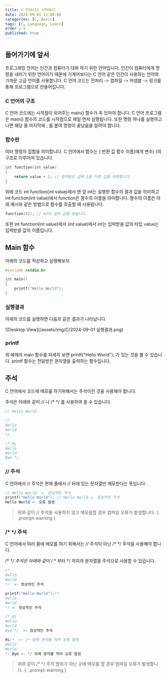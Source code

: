 ```yaml
---
title: C 언어(1) 시작하기
date: 2024-09-01 12:00:00
categories: [C, Basic]
tags: [C, Language, Learn]
order : 1
published: true
---
```


## 들어가기에 앞서

프로그래밍 언어는 인간과 컴퓨터가 대화 하기 위한 언어입니다.
인간이 컴퓨터에게 명령을 내리기 위한 언어이기 때문에
기계어보다는 C 언어 같은 인간이 사용하는 언어와 가까운 고급 언어를 사용합니다.
C 언어 코드는 전처리 -> 컴파일 -> 어셈블 -> 링크를 통해 프로그램으로 만들어집니다.

### C 언어의 구조

C 언어 코드에는 시작점이 되어주는 main() 함수가 꼭 있어야 합니다.
C 언어 프로그램은 main() 함수의 코드를 시작점으로 제일 먼저 실행됩니다.
또한 명령 하나를 실행하고 나면 해당 줄 마지막에 ; 를 붙여 명령이 끝났음을 알려야 합니다.

### 함수란

여러 명령의 집합을 의미합니다.
C 언어에서 함수는 { 반환 값 함수 이름(매개 변수) }의 구조로 이루어져 있습니다.

```c
int function(int value)
{
	return value + 1; // 입력받은 값에 1을 더한 값을 반환합니다.
}
```

위에 코드 int function(int value)에서 맨 앞 int는 실행한 함수의 결과 값을 의미하고
int function(int value)에서 function은 함수의 이름을 의미합니다.
함수의 이름은 아래 예시와 같은 방법으로 함수를 호출할 때 사용됩니다.

```c 
function(42); // 43의 값의 값을 얻습니다.
```

또한 int function(int value)에서 (int value)에서 
int는 입력받을 값의 타입
value는 입력받을 값의 이름입니다.

## Main 함수

아래의 코드를 작성하고 실행해보자

```c
#include <stdio.h>

int main()
{
	printf("Hello World");
}
```

### 실행결과

아래의 코드를 실행하면 다음과 같은 결과가 나타납니다.

![Desktop View](/assets/img/C/2024-09-01 실행결과.png)

### printf

위 예제의 main 함수를 자세히 보면 printf("Hello World"); 가 있는 것을 볼 수 있습니다.
printf 함수는 전달받은 문자열을 출력하는 함수입니다.

## 주석

C 언어에서 코드에 메모를 하기위해서는  주석이란 것을 사용해야 합니다.

주석은 아래와 같이 // 나 /* */ 를 사용하여 쓸 수 있습니다.

```c
// Hello World

/*
Hello 
World
*/

/* Hi
Hello
World
Bye */ 
```

### // 주석

C 언어에서 // 주석은 현재 줄에서 // 뒤에 있는 문자열만 메모한다는 뜻입니다.

```c
// Hello World  <- 정상적인 주석
printf("Hello World"); // Hello World <- 정상적인 주석
Hello World <- 오류 발생
```

<!-- markdownlint-capture -->
<!-- markdownlint-disable -->
> 위와 같이 // 주석을 사용하지 않고 메모를할 경우 컴파일 오류가 발생합니다.
{: .prompt-warning   }
<!-- markdownlint-restore -->

### /* */ 주석

C 언어에서 여러 줄에 메모를 하기 위해서는 // 주석이 아닌 /* */ 주석을 사용해야 합니다.

/* **/ 주석은 아래와 같이 /* * 부터 */ 까지의 문자열을 주석으로 사용할 수  있습니다.

```c
/* 
Hello
World
*/  <- 정상적인 주석

printf("Hello World");/* 
Hello
World
*/ <- 정상적인 주석

/* Hi
Hello
World
Bye */  <- 정상적인 주석

Hi/*  <- /* 앞에 문자를 적어 오류 발생
Hello 
World
*/ Bye <- */ 뒤에 문자를 적어 오류 발생
```

<!-- markdownlint-capture -->
<!-- markdownlint-disable -->
> 위와 같이 /* */ 주석 범위가 아닌 곳에 메모를 할 경우 컴파일 오류가 발생합니다.
{: .prompt-warning   }
<!-- markdownlint-restore -->
